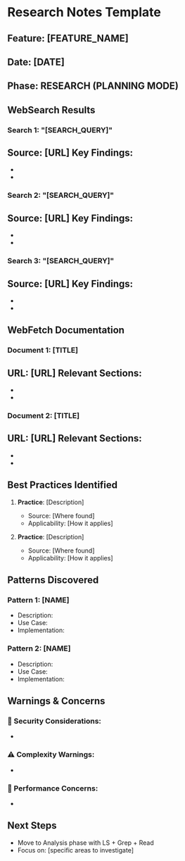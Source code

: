 # Research Notes Template

## Feature: [FEATURE_NAME]
## Date: [DATE]
## Phase: RESEARCH (PLANNING MODE)

## WebSearch Results

### Search 1: "[SEARCH_QUERY]"
**Source**: [URL]
**Key Findings**:
- 
- 
- 

### Search 2: "[SEARCH_QUERY]"
**Source**: [URL]
**Key Findings**:
- 
- 
- 

### Search 3: "[SEARCH_QUERY]"
**Source**: [URL]
**Key Findings**:
- 
- 
- 

## WebFetch Documentation

### Document 1: [TITLE]
**URL**: [URL]
**Relevant Sections**:
- 
- 
- 

### Document 2: [TITLE]
**URL**: [URL]
**Relevant Sections**:
- 
- 
- 

## Best Practices Identified

1. **Practice**: [Description]
   - Source: [Where found]
   - Applicability: [How it applies]

2. **Practice**: [Description]
   - Source: [Where found]
   - Applicability: [How it applies]

## Patterns Discovered

### Pattern 1: [NAME]
- Description: 
- Use Case: 
- Implementation: 

### Pattern 2: [NAME]
- Description: 
- Use Case: 
- Implementation: 

## Warnings & Concerns

### 🚨 Security Considerations:
- 

### ⚠️ Complexity Warnings:
- 

### 🔴 Performance Concerns:
- 

## Next Steps
- Move to Analysis phase with LS + Grep + Read
- Focus on: [specific areas to investigate]

